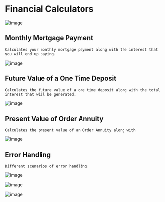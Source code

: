 # Financial Calculators

![image](https://github.com/sekwanaa/Financial-Calculators/assets/112197395/a3e5901c-3976-41ba-867a-c67f3874f1e3)

## Monthly Mortgage Payment
`Calculates your monthly mortgage payment along with the interest that you will end up paying.` 

![image](https://github.com/sekwanaa/Financial-Calculators/assets/112197395/369d9e5a-1192-4b5d-9ade-b8247a62b5d1)


## Future Value of a One Time Deposit
`Calculates the future value of a one time deposit along with the total interest that will be generated.`

![image](https://github.com/sekwanaa/Financial-Calculators/assets/112197395/2e69d28d-d060-4a2e-8443-437f84072928)


## Present Value of Order Annuity
`Calculates the present value of an Order Annuity along with `

![image](https://github.com/sekwanaa/Financial-Calculators/assets/112197395/5c015788-d0b7-4287-b7e5-a50a7b8735a8)

## Error Handling
`Different scenarios of error handling`

![image](https://github.com/sekwanaa/Financial-Calculators/assets/112197395/10fe9ae3-77e4-4085-aea9-c96d5306efc0)

![image](https://github.com/sekwanaa/Financial-Calculators/assets/112197395/c6864d1d-842d-4fe1-9183-a67d54678500)

![image](https://github.com/sekwanaa/Financial-Calculators/assets/112197395/95879137-71ee-4650-be90-5146a4248806)


